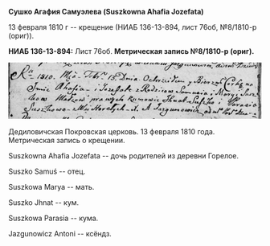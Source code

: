 **Сушко Агафия Самуэлева (Suszkowna Ahafia Jozefata)**

13 февраля 1810 г -- крещение (НИАБ 136-13-894, лист 76об, №8/1810-р
(ориг)).

**НИАБ 136-13-894:** Лист 76об. **Метрическая запись №8/1810-р (ориг).**

![](./media/4056ea4d28f82b77c0b6cf8b97f62b8addd752f2.png)

Дедиловичская Покровская церковь. 13 февраля 1810 года. Метрическая
запись о крещении.

Suszkowna Ahafia Jozefata -- дочь родителей из деревни Горелое.

Suszko Samuś -- отец.

Suszkowa Marya -- мать.

Suszko Jhnat -- кум.

Suszkowa Parasia -- кума.

Jazgunowicz Antoni -- ксёндз.

